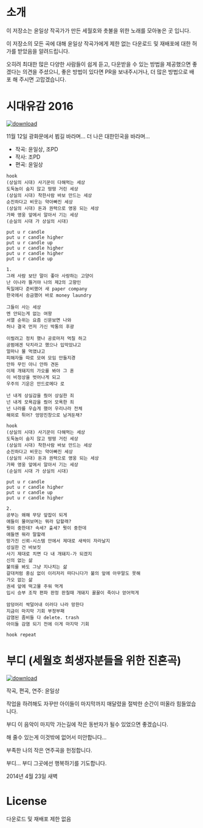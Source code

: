 # 소개

이 저장소는 윤일상 작곡가가 만든 세월호와 촛불을 위한 노래를 모아놓은 곳 입니다.

이 저장소의 모든 곡에 대해 윤일상 작곡가에게 제한 없는 다운로드 및 재배포에 대한 허가를 받았음을 알려드립니다.

오히려 최대한 많은 다양한 사람들이 쉽게 듣고, 다운받을 수 있는 방법을 제공했으면
좋겠다는 의견을 주셨으니, 좋은 방법이 있다면 PR을 보내주시거나, 더 많은 방법으로 배포 해 주시면 고맙겠습니다.

# 시대유감 2016

[![download][download-image]][afraid-the-times-url]

11월 12일 광화문에서 뵙길 바라며... 더 나은 대한민국을 바라며...

- 작곡: 윤일상, 조PD
- 작사: 조PD
- 편곡: 윤일상

```
hook
(상실의 시대) 사기꾼이 다해먹는 세상
도둑놈이 숨지 않고 떵떵 거린 세상
(상실의 시대) 착한사람 바보 만드는 세상
순진하다고 비웃는 약아빠진 세상
(상실의 시대) 돈과 권력으로 영웅 되는 세상
가짜 영웅 앞에서 알아서 기는 세상
(순실의 시대 가 상실의 시대)

put u r candle
put u r candle higher
put u r candle up
put u r candle higher
put u r candle higher
put u r candle up

1.
그래 사람 보단 말이 좋아 사랑하는 고양이
난 이나라 뜰거야 나의 제2의 고향인
독일에다 준비했어 새 paper company
한국에서 송금했어 바로 money laundry

그들이 사는 세상
엔 안되는게 없는 여왕
서열 순위는 요즘 신문보면 나와
허나 결국 먼저 가신 박통의 후광

이럴려고 정치 했나 공로마저 먹칠 하고
공범에겐 닥치라고 했으나 입막았냐고
얼마나 물 먹였냐고
피해자들 따로 모여 모임 만들지경
안하 무인 아니 안하 견돈
이제 개돼지의 가오를 봐야 그 혼
이 비정상을 벗어나게 되고
우주의 기운은 안드로메다 로

넌 내게 상실감을 줬어 상실한 죄
넌 내게 모욕감을 줬어 모욕한 죄
넌 나라를 우습게 했어 우리나라 전체
해외로 튀어? 엉망진창으로 남겨둔채?

hook
(상실의 시대) 사기꾼이 다해먹는 세상
도둑놈이 숨지 않고 떵떵 거린 세상
(상실의 시대) 착한사람 바보 만드는 세상
순진하다고 비웃는 약아빠진 세상
(상실의 시대) 돈과 권력으로 영웅 되는 세상
가짜 영웅 앞에서 알아서 기는 세상
(순실의 시대 가 상실의 시대)

put u r candle
put u r candle higher
put u r candle up
put u r candle higher

2.
공부는 왜해 무당 앞잡이 되게
애들이 물어보며는 뭐라 답할래?
뭣이 중한데? 속세? 출세? 뭣이 중한데
애들엔 뭐라 말할래
망가진 신뢰-시스템 안에서 제대로 새싹이 자라날지
성실한 건 바보짓
사기 제대로 치면 다 내 개돼지-가 되겠지
신의 없는 삶
불의를 봐도 그냥 지나치는 삶
갈대처럼 중심 없이 이리저리 떠다니다가 불의 앞에 아무말도 못해
가오 없는 삶
권세 앞에 떡고물 주워 먹게
입시 승부 조작 편파 판정 판칠때 개돼지 꿀꿀이 죽이나 얻어먹게

암덩어리 싹덜어내 이러다 나라 망한다
지금이 마지막 기회 부정부패
감염된 좀비들 다 delete. trash
아이들 감염 되기 전에 이게 마지막 기회

hook repeat
```

# 부디 (세월호 희생자분들을 위한 진혼곡)

[![download][download-image]][please-url]

작곡, 편곡, 연주: 윤일상

작업을 하려해도 자꾸만 아이들이 마지막까지 매달렸을 절박한 순간이 떠올라
힘들었습니다.

부디 이 음악이 마지막 가는길에 작은 동반자가 될수 있었으면
좋겠습니다.

해 줄수 있는게 이것밖에 없어서 미안합니다...

부족한 나의 작은 연주곡을 헌정합니다.

부디... 부디 그곳에선 행복하기를 기도합니다.

2014년 4월 23일 새벽

# License

다운로드 및 재배포 제한 없음

[download-image]:
https://raw.githubusercontent.com/golbin/candle-songs-by-ilsang/master/img/btn-download.png
[afraid-the-times-url]:
https://github.com/golbin/candle-songs-by-ilsang/blob/master/시대유감%202016.mp3?raw=true
[please-url]:
https://github.com/golbin/candle-songs-by-ilsang/blob/master/부디%20(세월호%20희생자분들을%20위한%20진혼곡).mp3?raw=true

